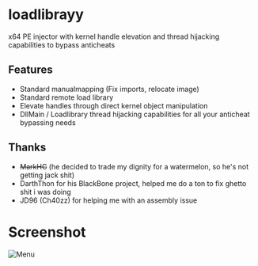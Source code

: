 # loadlibrayy
x64 PE injector with kernel handle elevation and thread hijacking capabilities to bypass anticheats

## Features
+ Standard manualmapping (Fix imports, relocate image)
+ Standard remote load library
+ Elevate handles through direct kernel object manipulation
+ DllMain / Loadlibrary thread hijacking capabilities for all your anticheat bypassing needs 


## Thanks
+ ~~MarkHC~~ (he decided to trade my dignity for a watermelon, so he's not getting jack shit)
+ DarthThon for his BlackBone project, helped me do a ton to fix ghetto shit i was doing
+ JD96 (Ch40zz) for helping me with an assembly issue

# Screenshot
![Menu](http://i.imgur.com/Q5M2KWl.png)
